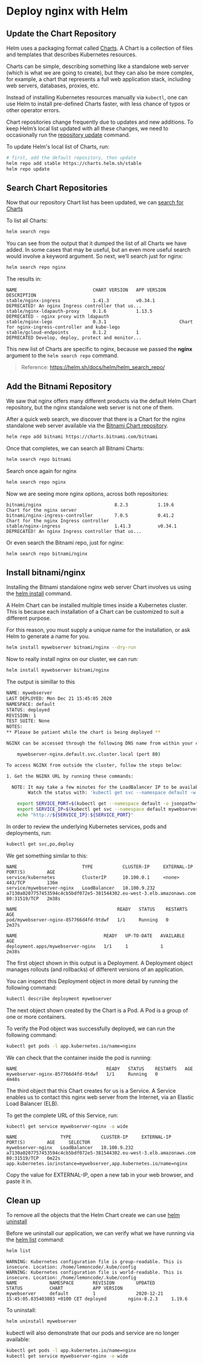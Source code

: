# Deploy nginx with Helm

## Update the Chart Repository

Helm uses a packaging format called [Charts](https://helm.sh/docs/topics/charts/). A Chart is a collection of files and templates that describes Kubernetes resources.

Charts can be simple, describing something like a standalone web server (which is what we are going to create), but they can also be more complex, for example, a chart that represents a full web application stack, including web servers, databases, proxies, etc.

Instead of installing Kubernetes resources manually via `kubectl`, one can use Helm to install pre-defined Charts faster, with less chance of typos or other operator errors.

Chart repositories change frequently due to updates and new additions. To keep Helm’s local list updated with all these changes, we need to occasionally run the [repository update](https://helm.sh/docs/helm/helm_repo_update/) command.

To update Helm's local list of Charts, run:

```bash
# first, add the default repository, then update
helm repo add stable https://charts.helm.sh/stable
helm repo update

``` 

## Search Chart Repositories

Now that our repository Chart list has been updated, we can [search for Charts](https://helm.sh/docs/helm/helm_search/)

To list all Charts:

```bash
helm search repo
```

You can see from the output that it dumped the list of all Charts we have added. In some cases that may be useful, but an even more useful search would involve a keyword argument. So next, we’ll search just for nginx:

```bash
helm search repo nginx
```

The results in:

```
NAME                            CHART VERSION   APP VERSION     DESCRIPTION                                       
stable/nginx-ingress            1.41.3          v0.34.1         DEPRECATED! An nginx Ingress controller that us...
stable/nginx-ldapauth-proxy     0.1.6           1.13.5          DEPRECATED - nginx proxy with ldapauth            
stable/nginx-lego               0.3.1                           Chart for nginx-ingress-controller and kube-lego  
stable/gcloud-endpoints         0.1.2           1               DEPRECATED Develop, deploy, protect and monitor...
```

This new list of Charts are specific to nginx, because we passed the **nginx** argument to the `helm search repo` command.

> Reference: https://helm.sh/docs/helm/helm_search_repo/

## Add the Bitnami Repository

We saw that nginx offers many different products via the default Helm Chart repository, but the nginx standalone web server is not one of them.

After a quick web search, we discover that there is a Chart for the nginx standalone web server available via the [Bitnami Chart repository](https://github.com/bitnami/charts/tree/master/bitnami).


```bash
helm repo add bitnami https://charts.bitnami.com/bitnami
```

Once that completes, we can search all Bitnami Charts:

```bash
helm search repo bitnami

```

Search once again for nginx

```bash
helm search repo nginx
```

Now we are seeing more nginx options, across both repositories:

```
bitnami/nginx                           8.2.3           1.19.6          Chart for the nginx server                        
bitnami/nginx-ingress-controller        7.0.5           0.41.2          Chart for the nginx Ingress controller            
stable/nginx-ingress                    1.41.3          v0.34.1         DEPRECATED! An nginx Ingress controller that us...
```

Or even search the Bitnami repo, just for nginx:

```bash
helm search repo bitnami/nginx

```

## Install bitnami/nginx

Installing the Bitnami standalone nginx web server Chart involves us using the [helm install](https://helm.sh/docs/helm/helm_install/) command.

A Helm Chart can be installed multiple times inside a Kubernetes cluster. This is because each installation of a Chart can be customized to suit a different purpose.

For this reason, you must supply a unique name for the installation, or ask Helm to generate a name for you.

```bash
helm install mywebserver bitnami/nginx --dry-run
```

Now to really install nginx on our cluster, we can run:

```bash
helm install mywebserver bitnami/nginx
```

The output is simillar to this

```bash
NAME: mywebserver
LAST DEPLOYED: Mon Dec 21 15:45:05 2020
NAMESPACE: default
STATUS: deployed
REVISION: 1
TEST SUITE: None
NOTES:
** Please be patient while the chart is being deployed **

NGINX can be accessed through the following DNS name from within your cluster:

    mywebserver-nginx.default.svc.cluster.local (port 80)

To access NGINX from outside the cluster, follow the steps below:

1. Get the NGINX URL by running these commands:

  NOTE: It may take a few minutes for the LoadBalancer IP to be available.
        Watch the status with: 'kubectl get svc --namespace default -w mywebserver-nginx'

    export SERVICE_PORT=$(kubectl get --namespace default -o jsonpath="{.spec.ports[0].port}" services mywebserver-nginx)
    export SERVICE_IP=$(kubectl get svc --namespace default mywebserver-nginx -o jsonpath='{.status.loadBalancer.ingress[0].ip}')
    echo "http://${SERVICE_IP}:${SERVICE_PORT}"
```

In order to review the underlying Kubernetes services, pods and deployments, run:

```bash
kubectl get svc,po,deploy
```

We get something similar to this:

```
NAME                        TYPE           CLUSTER-IP     EXTERNAL-IP                                                              PORT(S)        AGE
service/kubernetes          ClusterIP      10.100.0.1     <none>                                                                   443/TCP        136m
service/mywebserver-nginx   LoadBalancer   10.100.9.232   a7130a0207757453594c4cb5bdf072e5-381544302.eu-west-3.elb.amazonaws.com   80:31519/TCP   2m38s

NAME                                     READY   STATUS    RESTARTS   AGE
pod/mywebserver-nginx-857766d4fd-9tdwf   1/1     Running   0          2m37s

NAME                                READY   UP-TO-DATE   AVAILABLE   AGE
deployment.apps/mywebserver-nginx   1/1     1            1           2m38s
```

The first object shown in this output is a Deployment. A Deployment object manages rollouts (and rollbacks) of different versions of an application.

You can inspect this Deployment object in more detail by running the following command:

```bash
kubectl describe deployment mywebserver
```

The next object shown created by the Chart is a Pod. A Pod is a group of one or more containers.

To verify the Pod object was successfully deployed, we can run the following command:

```bash
kubectl get pods -l app.kubernetes.io/name=nginx
```

We can check that the container inside the pod is running:

```
NAME                                 READY   STATUS    RESTARTS   AGE
mywebserver-nginx-857766d4fd-9tdwf   1/1     Running   0          4m48s
```

The third object that this Chart creates for us is a Service. A Service enables us to contact this nginx web server from the Internet, via an Elastic Load Balancer (ELB).

To get the complete URL of this Service, run:

```bash
kubectl get service mywebserver-nginx -o wide
```

```
NAME                TYPE           CLUSTER-IP     EXTERNAL-IP                                                              PORT(S)        AGE     SELECTOR
mywebserver-nginx   LoadBalancer   10.100.9.232   a7130a0207757453594c4cb5bdf072e5-381544302.eu-west-3.elb.amazonaws.com   80:31519/TCP   6m22s   app.kubernetes.io/instance=mywebserver,app.kubernetes.io/name=nginx
```

Copy the value for EXTERNAL-IP, open a new tab in your web browser, and paste it in.

## Clean up

To remove all the objects that the Helm Chart create we can use [helm uninstall](https://helm.sh/docs/helm/helm_uninstall/)

Before we uninstall our application, we can verify what we have running via the [helm list](https://helm.sh/docs/helm/helm_list/) command:

```bash
helm list
```

```
WARNING: Kubernetes configuration file is group-readable. This is insecure. Location: /home/lemoncode/.kube/config
WARNING: Kubernetes configuration file is world-readable. This is insecure. Location: /home/lemoncode/.kube/config
NAME            NAMESPACE       REVISION        UPDATED                                 STATUS          CHART           APP VERSION
mywebserver     default         1               2020-12-21 15:45:05.835403883 +0100 CET deployed        nginx-8.2.3     1.19.6 
```

To uninstall:

```bash
helm uninstall mywebserver

```

kubectl will also demonstrate that our pods and service are no longer available:

```bash
kubectl get pods -l app.kubernetes.io/name=nginx
kubectl get service mywebserver-nginx -o wide

``` 